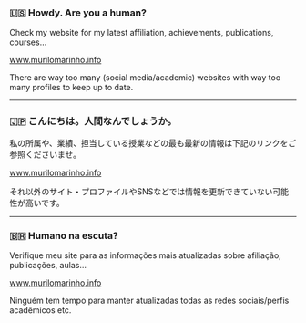 ### 🇺🇸 Howdy. Are you a human?  

Check my website for my latest affiliation, achievements, publications, courses...

www.murilomarinho.info

There are way too many (social media/academic) websites with way too many profiles to keep up to date.

<hr>

### 🇯🇵 こんにちは。人間なんでしょうか。

私の所属や、業績、担当している授業などの最も最新の情報は下記のリンクをご参照くださいませ。

www.murilomarinho.info

それ以外のサイト・プロファイルやSNSなどでは情報を更新できていない可能性が高いです。

<hr>

### 🇧🇷 Humano na escuta?

Verifique meu site para as informações mais atualizadas sobre afiliação, publicações, aulas...

www.murilomarinho.info

Ninguém tem tempo para manter atualizadas todas as redes sociais/perfis acadêmicos etc.



<!--
**mmmarinho/mmmarinho** is a ✨ _special_ ✨ repository because its `README.md` (this file) appears on your GitHub profile.

Here are some ideas to get you started:

- 🔭 I’m currently working on ...
- 🌱 I’m currently learning ...
- 👯 I’m looking to collaborate on ...
- 🤔 I’m looking for help with ...
- 💬 Ask me about ...
- 📫 How to reach me: ...
- 😄 Pronouns: ...
- ⚡ Fun fact: ...
-->
